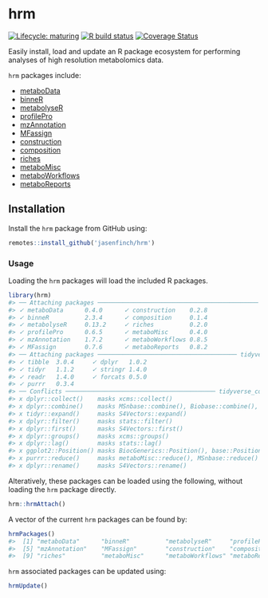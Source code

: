 
<!-- README.md is generated from README.Rmd. Please edit that file -->

# hrm

<!-- badges: start -->

[![Lifecycle:
maturing](https://img.shields.io/badge/lifecycle-maturing-blue.svg)](https://www.tidyverse.org/lifecycle/#maturing)
[![R build
status](https://github.com/jasenfinch/hrm/workflows/R-CMD-check/badge.svg)](https://github.com/jasenfinch/hrm/actions)
[![Coverage
Status](https://img.shields.io/codecov/c/github/jasenfinch/hrm/master.svg)](https://codecov.io/github/jasenfinch/hrm?branch=master)
<!-- badges: end -->

Easily install, load and update an R package ecosystem for performing
analyses of high resolution metabolomics data.

`hrm` packages include:

  - [metaboData](https://github.com/aberHRML/metaboData)
  - [binneR](https://github.com/aberHRML/binneR)
  - [metabolyseR](https://github.com/jasenfinch/metabolyseR)
  - [profilePro](https://github.com/jasenfinch/profilePro)
  - [mzAnnotation](https://github.com/jasenfinch/mzAnnotation)
  - [MFassign](https://github.com/jasenfinch/MFassign)
  - [construction](https://github.com/jasenfinch/construction)
  - [composition](https://github.com/jasenfinch/composition)
  - [riches](https://github.com/jasenfinch/riches)
  - [metaboMisc](https://github.com/jasenfinch/metaboMisc)
  - [metaboWorkflows](https://github.com/jasenfinch/metaboWorkflows)
  - [metaboReports](https://github.com/jasenfinch/metaboReports)

## Installation

Install the `hrm` package from GitHub using:

``` r
remotes::install_github('jasenfinch/hrm')
```

### Usage

Loading the `hrm` packages will load the included R packages.

``` r
library(hrm)
#> ── Attaching packages ───────────────────────────────────────────── hrm 0.8.0 ──
#> ✓ metaboData      0.4.0      ✓ construction    0.2.8 
#> ✓ binneR          2.3.4      ✓ composition     0.1.4 
#> ✓ metabolyseR     0.13.2     ✓ riches          0.2.0 
#> ✓ profilePro      0.6.5      ✓ metaboMisc      0.4.0 
#> ✓ mzAnnotation    1.7.2      ✓ metaboWorkflows 0.8.5 
#> ✓ MFassign        0.7.6      ✓ metaboReports   0.8.2
#> ── Attaching packages ─────────────────────────────────────── tidyverse 1.3.0 ──
#> ✓ tibble  3.0.4     ✓ dplyr   1.0.2
#> ✓ tidyr   1.1.2     ✓ stringr 1.4.0
#> ✓ readr   1.4.0     ✓ forcats 0.5.0
#> ✓ purrr   0.3.4
#> ── Conflicts ────────────────────────────────────────── tidyverse_conflicts() ──
#> x dplyr::collect()    masks xcms::collect()
#> x dplyr::combine()    masks MSnbase::combine(), Biobase::combine(), BiocGenerics::combine()
#> x tidyr::expand()     masks S4Vectors::expand()
#> x dplyr::filter()     masks stats::filter()
#> x dplyr::first()      masks S4Vectors::first()
#> x dplyr::groups()     masks xcms::groups()
#> x dplyr::lag()        masks stats::lag()
#> x ggplot2::Position() masks BiocGenerics::Position(), base::Position()
#> x purrr::reduce()     masks metaboMisc::reduce(), MSnbase::reduce()
#> x dplyr::rename()     masks S4Vectors::rename()
```

Alteratively, these packages can be loaded using the following, without
loading the `hrm` package directly.

``` r
hrm::hrmAttach()
```

A vector of the current `hrm` packages can be found by:

``` r
hrmPackages()
#>  [1] "metaboData"      "binneR"          "metabolyseR"     "profilePro"     
#>  [5] "mzAnnotation"    "MFassign"        "construction"    "composition"    
#>  [9] "riches"          "metaboMisc"      "metaboWorkflows" "metaboReports"
```

`hrm` associated packages can be updated using:

``` r
hrmUpdate()
```
